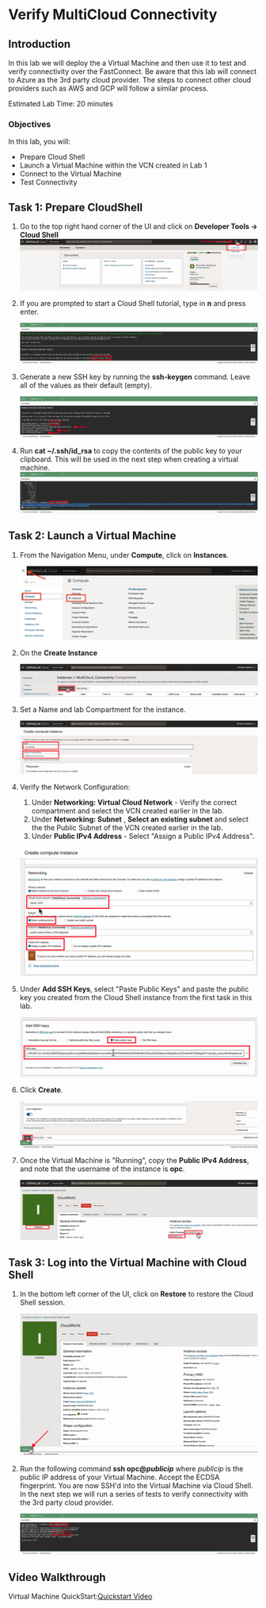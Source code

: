 # Verify MultiCloud Connectivity

## Introduction

In this lab we will deploy the a Virtual Machine and then use it to test and verify connectivity over the FastConnect. Be aware that this lab will connect to Azure as the 3rd party cloud provider. The steps to connect other cloud providers such as AWS and GCP will follow a similar process.

Estimated Lab Time: 20 minutes

### Objectives

In this lab, you will:

* Prepare Cloud Shell
* Launch a Virtual Machine within the VCN created in Lab 1
* Connect to the Virtual Machine
* Test Connectivity

## Task 1: Prepare CloudShell

1. Go to the top right hand corner of the UI and click on **Developer Tools -> Cloud Shell**
    ![Start Cloud Shell](images/cloudshell-1.png)

2. If you are prompted to start a Cloud Shell tutorial, type in **n** and press enter.

    ![Cloud Shell Tutorial](images/cloudshell-2.png)

3. Generate a new SSH key by running the **ssh-keygen** command. Leave all of the values as their default (empty).
    
    ![SSH Keygen](images/cloudshell-3.png)

4. Run **cat ~/.ssh/id_rsa** to copy the contents of the public key to your clipboard. This will be used in the next step when creating a virtual machine.
    ![Copy Public Key Contents](images/cloudshell-4.png)

## Task 2: Launch a Virtual Machine

1. From the Navigation Menu, under **Compute**, click on **Instances**.

    ![Navigate to Instances](images/instance-1.png)

2. On the **Create Instance**

    ![Create Instance](images/instance-2.png)

3. Set a Name and lab Compartment for the instance.

    ![Instance Name and Compartment](images/instance-3.png)

4. Verify the Network Configuration:

    1. Under **Networking: Virtual Cloud Network** - Verify the correct compartment and select the VCN created earlier in the lab.
    2. Under **Networking: Subnet** , **Select an existing subnet** and select the the Public Subnet of the VCN created earlier in the lab.
    3. Under **Public IPv4 Address** - Select "Assign a Public IPv4 Address".

    ![Instance Networking](images/instance-4.png)

5. Under **Add SSH Keys**, select "Paste Public Keys" and paste the public key you created from the Cloud Shell instance from the first task in this lab.

    ![Add Public SSH Key](images/instance-5.png)

6. Click **Create**.

    ![Create Instance](images/instance-6.png)

7. Once the Virtual Machine is "Running", copy the **Public IPv4 Address**, and note that the username of the instance is **opc**.

    ![Instance Access Details](images/instance-7.png)

## Task 3: Log into the Virtual Machine with Cloud Shell

1. In the bottom left corner of the UI, click on **Restore** to restore the Cloud Shell session.

    ![Restore Cloud Shell Session](images/login-1.png)

2. Run the following command **ssh opc@_publicip_** where *publicip* is the public IP address of your Virtual Machine. Accept the ECDSA fingerprint. You are now SSH'd into the Virtual Machine via Cloud Shell. In the next step we will run a series of tests to verify connectivity with the 3rd party cloud provider.

    ![SSH to VM Via Cloud Shell](images/login-2.png)

## Video Walkthrough

Virtual Machine QuickStart:[Quickstart Video](youtube:8WWpGHxvhw4:large)